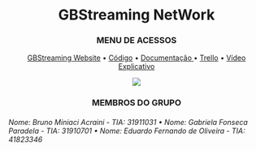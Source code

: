 <H1 align="center"> GBStreaming NetWork </h1>
<H3 align="center"> MENU DE ACESSOS </h3>

<p align="center">
<a href="https://gb-streaming.vercel.app/"> GBStreaming Website</a> •  
  <a href="https://github.com/BrunoMiniaci/ADS-GB/tree/master/GBStreaming"> Código</a> •
  <a href="https://github.com/BrunoMiniaci/ADS-GB/tree/master/Documentos"> Documentação </a> •
  <a href="https://trello.com/b/PUtOIgVG/desenvolvimento-do-projeto">Trello</a> •
  <a href=" ">Vídeo Explicativo</a>
  </p>

<p align="center"><img src="https://fontmeme.com/temporary/9a400ebdde3b5f90d1fd164de3f861b2.png"</p>
  
<H3 align="center"> MEMBROS DO GRUPO </h3>

<p align="center">
  <h6>Nome: Bruno Miniaci Acraini - TIA: 31911031 • Nome: Gabriela Fonseca Paradela - TIA: 31910701 • Nome: Eduardo Fernando de Oliveira - TIA: 41823346 </h6>
</p<
